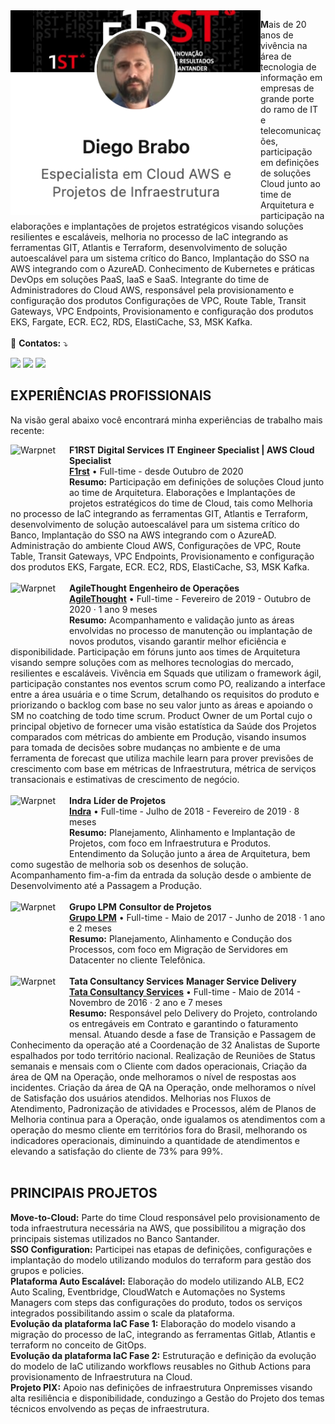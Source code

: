 <img src="https://github.com/diegobrabo/brabo/blob/main/pics/Brabo.png?raw=true" min-width="400px" max-width="400px" width="400px" align="left">

**M**ais de 20 anos de vivência na área de tecnologia de informação em empresas de grande porte do ramo de IT e telecomunicações, participação em definições de soluções Cloud junto ao time de Arquitetura e participação na elaborações e implantações de projetos estratégicos visando soluções resilientes e escaláveis, melhoria no processo de IaC integrando as ferramentas GIT, Atlantis e Terraform, desenvolvimento de solução autoescalável para um sistema crítico do Banco, Implantação do SSO na AWS integrando com o AzureAD. Conhecimento de Kubernetes e práticas DevOps em soluções PaaS, IaaS e SaaS. Integrante do time de Administradores do Cloud AWS, responsável pela provisionamento e configuração dos produtos Configurações de VPC, Route Table, Transit Gateways, VPC Endpoints, Provisionamento e configuração dos produtos EKS, Fargate, ECR. EC2, RDS, ElastiCache, S3, MSK Kafka.
<br/>
<br/>
  💌 <b>Contatos:</b> ⤵️

<p align="left">
  <a href="mailto:diegoagustobrabo@gmail.com" alt="Gmail">
  <img src="https://img.shields.io/badge/-Gmail-FF0000?style=flat-square&labelColor=FF0000&logo=gmail&logoColor=white&link=mailto:diegoagustobrabo@gmail.com" /></a>

  <a href="https://www.linkedin.com/in/diego-brabo-58230616" alt="LinkedIn">
  <img src="https://img.shields.io/badge/-Linkedin-0e76a8?style=flat-square&logo=Linkedin&logoColor=white&link=https://www.linkedin.com/in/diego-brabo-58230616" /></a>

  <a href="https://whas.me/olxKATAKK7" alt="WhatsApp">
  <img src="https://img.shields.io/badge/-WhatsApp-25d366?style=flat-square&labelColor=25d366&logo=whatsapp&logoColor=white&link=API-DO-SEU-WHATSAPP"/></a>

</p>

## EXPERIÊNCIAS PROFISSIONAIS
Na visão geral abaixo você encontrará minha experiências de trabalho mais recente:

<img align="left" height="94px" width="94px" alt="Warpnet" src="https://media.licdn.com/dms/image/D4D0BAQG3PEnixOt3Ig/company-logo_100_100/0/1687986446542?e=1701907200&v=beta&t=nxLtlTBJHAWVdLsldnT7o8ZG2oB6vhpjqxZMe-5fOg4"/> **F1RST Digital Services**
**IT Engineer Specialist | AWS Cloud Specialist** \
[**F1rst**](https://www.f1rst.com.br/first/) • Full-time - desde Outubro de 2020 \
**Resumo:** Participação em definições de soluções Cloud junto ao time de Arquitetura.
Elaborações e Implantações de projetos estratégicos do time de Cloud, tais como Melhoria no processo de IaC integrando as ferramentas GIT, Atlantis e Terraform, desenvolvimento de solução autoescalável para um sistema crítico do Banco, Implantação do SSO na AWS integrando com o AzureAD.
Administração do ambiente Cloud AWS, Configurações de VPC, Route Table, Transit Gateways, VPC Endpoints, Provisionamento e configuração dos produtos EKS, Fargate, ECR. EC2, RDS, ElastiCache, S3, MSK Kafka.
<br/>
<br/>
<img align="left" height="94px" width="94px" alt="Warpnet" src="https://media.licdn.com/dms/image/D560BAQErqIZyGDiFjg/company-logo_100_100/0/1686245369107?e=1703721600&v=beta&t=qJKd0E15WIG0znPb-1kAEDyYZZbySsKifkgZuuh1n4A"/>  **AgileThought**
**Engenheiro de Operações** \
[**AgileThought**](https://agilethought.com/) • Full-time - Fevereiro de 2019 - Outubro de 2020 · 1 ano 9 meses \
**Resumo:** Acompanhamento e validação junto as áreas envolvidas no processo de manutenção ou implantação de novos produtos, visando garantir melhor eficiência e disponibilidade. Participação em fóruns junto aos times de Arquitetura visando sempre soluções com as melhores tecnologias do mercado, resilientes e escaláveis. Vivência em Squads que utilizam o framework ágil, participação constantes nos eventos scrum como PO, realizando a interface entre a área usuária e o time Scrum, detalhando os requisitos do produto e priorizando o backlog com base no seu valor junto as áreas e apoiando o SM no coatching de todo time scrum. Product Owner de um Portal cujo o principal objetivo de fornecer uma visão estatística da Saúde dos Projetos comparados com métricas do ambiente em Produção, visando insumos para tomada de decisões sobre mudanças no ambiente e de uma ferramenta de forecast que utiliza machile learn para prover previsões de crescimento com base em métricas de Infraestrutura, métrica de serviços transacionais e estimativas de crescimento de negócio.
<br/>
<br/>
<img align="left" height="94px" width="94px" alt="Warpnet" src="https://media.licdn.com/dms/image/C4D0BAQE_l86n4N73QQ/company-logo_100_100/0/1646898677177?e=1703721600&v=beta&t=wsBd45s9JBHa0tmU9pDYH5wgNEhmOKA9EfO242wh-0s"/>  **Indra**
**Líder de Projetos** \
[**Indra**](https://www.indracompany.com/pt-br/)  • Full-time - Julho de 2018 - Fevereiro de 2019 · 8 meses \
**Resumo:** Planejamento, Alinhamento e Implantação de Projetos, com foco em Infraestrutura e Produtos. Entendimento da Solução junto a área de Arquitetura, bem como sugestão de melhoria sob os desenhos de solução. Acompanhamento fim-a-fim da entrada da solução desde o ambiente de Desenvolvimento até a Passagem a Produção.
<br/>
<br/>
<img align="left" height="94px" width="94px" alt="Warpnet" src="https://media.licdn.com/dms/image/C560BAQHkOuSngYxVIw/company-logo_100_100/0/1638803934844?e=1703721600&v=beta&t=4EPO3sXWP7UeiY6CETVXl6d2sQjodd3SUC5kIPwxbhc"/>  **Grupo LPM**
**Consultor de Projetos** \
[**Grupo LPM**](https://www.grupolpm.com.br/)  • Full-time - Maio de 2017 - Junho de 2018 · 1 ano e 2 meses \
**Resumo:** Planejamento, Alinhamento e Condução dos Processos, com foco em Migração de Servidores em Datacenter no cliente Telefônica.
<br/>
<br/>
<img align="left" height="94px" width="94px" alt="Warpnet" src="https://media.licdn.com/dms/image/C4D0BAQFPP1NRP4F5dQ/company-logo_100_100/0/1656657976685?e=1703721600&v=beta&t=tYkKX8aRboT9JeEpk2gcCklnFSromgcbjJqI-fVsPYo"/>  **Tata Consultancy Services**
**Manager Service Delivery** \
[**Tata Consultancy Services**](https://www.tcs.com/)  • Full-time - Maio de 2014 - Novembro de 2016 · 2 ano e 7 meses \
**Resumo:** Responsável pelo Delivery do Projeto, controlando os entregáveis em Contrato e garantindo o faturamento mensal. Atuando desde a fase de Transição e Passagem de Conhecimento da operação até a Coordenação de 32 Analistas de Suporte espalhados por todo território nacional. Realização de Reuniões de Status semanais e mensais com o Cliente com dados operacionais, Criação da área de QM na Operação, onde melhoramos o nível de respostas aos incidentes. Criação da área de QA na Operação, onde melhoramos o nível de Satisfação dos usuários atendidos. Melhorias nos Fluxos de Atendimento, Padronização de atividades e Processos, além de Planos de Melhoria continua para a Operação, onde igualamos os atendimentos com a operação do mesmo cliente em territórios fora do Brasil, melhorando os indicadores operacionais, diminuindo a quantidade de atendimentos e elevando a satisfação do cliente de 73% para 99%.
<br/>
<br/>

## PRINCIPAIS PROJETOS
**Move-to-Cloud:** Parte do time Cloud responsável pelo provisionamento de toda infraestrutura necessária na AWS, que possibilitou a migração dos principais sistemas utilizados no Banco Santander.\
**SSO Configuration:** Participei nas etapas de definições, configurações e implantação do modelo utilizando modulos do terraform para gestão dos grupos e policies.\
**Plataforma Auto Escalável:** Elaboração do modelo utilizando ALB, EC2 Auto Scaling, Eventbridge, CloudWatch e Automações no Systems Managers com steps das configurações do produto, todos os serviços integrados possibilitando assim o scale da plataforma.\
**Evolução da plataforma IaC Fase 1:** Elaboração do modelo visando a migração do processo de IaC, integrando as ferramentas Gitlab, Atlantis e terraform no conceito de GitOps.\
**Evolução da plataforma IaC Fase 2:** Estruturação e definição da evolução do modelo de IaC utilizando workflows reusables no Github Actions para provisionamento de Infraestrutura na Cloud.\
**Projeto PIX:** Apoio nas definições de infraestrutura Onpremisses visando alta resiliência e disponibilidade, conduzingo a Gestão do Projeto dos temas técnicos envolvendo as peças de infraestrutura.\
<br/>
